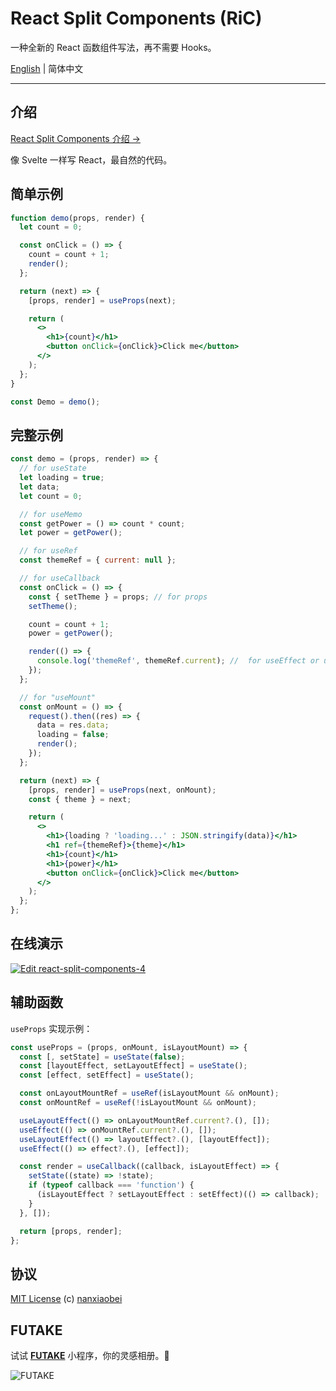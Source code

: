 # React Split Components (RiC)

一种全新的 React 函数组件写法，再不需要 Hooks。

[English](./README.md) | 简体中文

---

## 介绍

[React Split Components 介绍 →](./INTRODUCTION.zh-CN.md)

像 Svelte 一样写 React，最自然的代码。

## 简单示例

```jsx
function demo(props, render) {
  let count = 0;

  const onClick = () => {
    count = count + 1;
    render();
  };

  return (next) => {
    [props, render] = useProps(next);

    return (
      <>
        <h1>{count}</h1>
        <button onClick={onClick}>Click me</button>
      </>
    );
  };
}

const Demo = demo();
```

## 完整示例

```jsx
const demo = (props, render) => {
  // for useState
  let loading = true;
  let data;
  let count = 0;

  // for useMemo
  const getPower = () => count * count;
  let power = getPower();

  // for useRef
  const themeRef = { current: null };

  // for useCallback
  const onClick = () => {
    const { setTheme } = props; // for props
    setTheme();

    count = count + 1;
    power = getPower();

    render(() => {
      console.log('themeRef', themeRef.current); //  for useEffect or useLayoutEffect
    });
  };

  // for "useMount"
  const onMount = () => {
    request().then((res) => {
      data = res.data;
      loading = false;
      render();
    });
  };

  return (next) => {
    [props, render] = useProps(next, onMount);
    const { theme } = next;

    return (
      <>
        <h1>{loading ? 'loading...' : JSON.stringify(data)}</h1>
        <h1 ref={themeRef}>{theme}</h1>
        <h1>{count}</h1>
        <h1>{power}</h1>
        <button onClick={onClick}>Click me</button>
      </>
    );
  };
};
```

## 在线演示

[![Edit react-split-components-4](https://codesandbox.io/static/img/play-codesandbox.svg)](https://codesandbox.io/s/react-split-components-4-y8hn8?fontsize=14&hidenavigation=1&theme=dark)

## 辅助函数

`useProps` 实现示例：

```jsx
const useProps = (props, onMount, isLayoutMount) => {
  const [, setState] = useState(false);
  const [layoutEffect, setLayoutEffect] = useState();
  const [effect, setEffect] = useState();

  const onLayoutMountRef = useRef(isLayoutMount && onMount);
  const onMountRef = useRef(!isLayoutMount && onMount);

  useLayoutEffect(() => onLayoutMountRef.current?.(), []);
  useEffect(() => onMountRef.current?.(), []);
  useLayoutEffect(() => layoutEffect?.(), [layoutEffect]);
  useEffect(() => effect?.(), [effect]);

  const render = useCallback((callback, isLayoutEffect) => {
    setState((state) => !state);
    if (typeof callback === 'function') {
      (isLayoutEffect ? setLayoutEffect : setEffect)(() => callback);
    }
  }, []);

  return [props, render];
};
```

## 协议

[MIT License](https://github.com/nanxiaobei/react-split-components/blob/main/LICENSE) (c) [nanxiaobei](https://lee.so/)

## FUTAKE

试试 [**FUTAKE**](https://sotake.com/f) 小程序，你的灵感相册。🌈

![FUTAKE](https://s3.jpg.cm/2021/09/21/IFG3wi.png)
